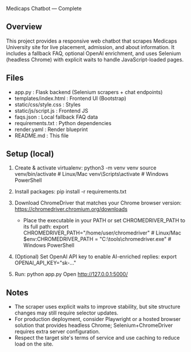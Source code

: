 
Medicaps Chatbot — Complete

Overview
--------
This project provides a responsive web chatbot that scrapes Medicaps University site for live placement, admission, and about information. It includes a fallback FAQ, optional OpenAI enrichment, and uses Selenium (headless Chrome) with explicit waits to handle JavaScript-loaded pages.

Files
-----
- app.py                : Flask backend (Selenium scrapers + chat endpoints)
- templates/index.html  : Frontend UI (Bootstrap)
- static/css/style.css  : Styles
- static/js/script.js   : Frontend JS
- faqs.json             : Local fallback FAQ data
- requirements.txt      : Python dependencies
- render.yaml           : Render blueprint
- README.md             : This file

Setup (local)
-------------
1. Create & activate virtualenv:
   python3 -m venv venv
   source venv/bin/activate   # Linux/Mac
   venv\Scripts\activate    # Windows PowerShell

2. Install packages:
   pip install -r requirements.txt

3. Download ChromeDriver that matches your Chrome browser version:
   https://chromedriver.chromium.org/downloads
   - Place the executable in your PATH or set CHROMEDRIVER_PATH to its full path:
     export CHROMEDRIVER_PATH="/home/user/chromedriver"   # Linux/Mac
     $env:CHROMEDRIVER_PATH = "C:\tools\chromedriver.exe"  # Windows PowerShell

4. (Optional) Set OpenAI API key to enable AI-enriched replies:
   export OPENAI_API_KEY="sk-..."

5. Run:
   python app.py
   Open http://127.0.0.1:5000/

Notes
-----
- The scraper uses explicit waits to improve stability, but site structure changes may still require selector updates.
- For production deployment, consider Playwright or a hosted browser solution that provides headless Chrome; Selenium+ChromeDriver requires extra server configuration.
- Respect the target site's terms of service and use caching to reduce load on the site.

